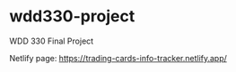 # wdd330-project
WDD 330 Final Project

Netlify page:
https://trading-cards-info-tracker.netlify.app/
